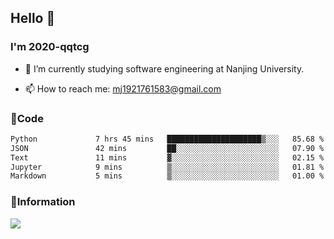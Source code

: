 ## Hello 👋


### I'm 2020-qqtcg

- 🔭 I’m currently studying software engineering at Nanjing University. 
<!-- - 🌱 I’m currently learning MLsys and -->
<!-- - 👯 I’m looking to collaborate on ... -->
<!-- - 🤔 I’m looking for help with ... -->
<!-- - 💬 Ask me about ... -->
- 📫 How to reach me: mj1921761583@gmail.com
<!-- - 😄 Pronouns: ... -->
<!-- - ⚡ Fun fact: ... -->

### 🌱Code
<!--START_SECTION:waka-->

```txt
Python             7 hrs 45 mins   █████████████████████▒░░░   85.68 %
JSON               42 mins         ██░░░░░░░░░░░░░░░░░░░░░░░   07.90 %
Text               11 mins         ▓░░░░░░░░░░░░░░░░░░░░░░░░   02.15 %
Jupyter            9 mins          ▒░░░░░░░░░░░░░░░░░░░░░░░░   01.81 %
Markdown           5 mins          ▒░░░░░░░░░░░░░░░░░░░░░░░░   01.00 %
```

<!--END_SECTION:waka-->

### 💬Information
![](https://github-readme-stats.vercel.app/api?username=2020-qqtcg&theme=buefy&hide_border=false)


<!-- <div align="center"> <img src="https://github-readme-activity-graph.vercel.app/graph?username=2020-qqtcg&theme=minimal" /> </div> -->


